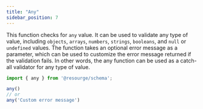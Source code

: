 ```yaml
---
title: "Any"
sidebar_position: 7
---
```


This function checks for `any` value. It can be used to validate any type of value, including `objects`, `arrays`, `numbers`, `strings`, `booleans`, and `null` or `undefined` values.
The function takes an optional error message as a parameter, which can be used to customize the error message returned if the validation fails.
In other words, the any function can be used as a catch-all validator for any type of value.

```javascript
import { any } from '@resourge/schema';

any()
// or
any('Custom error message')
```